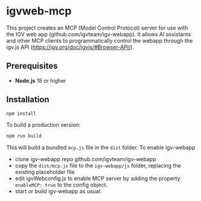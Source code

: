 # igvweb-mcp

This project creates an MCP (Model Control Protocol) server for use with the IGV web app (github.com/igvteam/igv-webapp).
It allows AI assistants and other MCP clients to programmatically control the webapp through the igv.js API (https://igv.org/doc/igvjs/#Browser-API/).

## Prerequisites

- **Node.js** 18 or higher

## Installation

```bash
npm install
``` 

To build a production version:

```bash
npm run build
```

This will build a bundled `mcp.js` file in the `dist` folder.  To enable igv-webapp

* clone igv-webapp repo github.com/igvteam/igv-webapp
* copy the `dist/mcp.js` file to the `igv-webapp/js` folder, replacing the existing placeholder file
* edit igvWebconfig.js to enable MCP server by adding the property `enableMCP: true` to the config object.
* start or build igv-webapp as usual.

